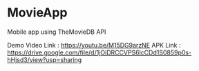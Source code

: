 # MovieApp
Mobile app using TheMovieDB API

Demo Video Link : https://youtu.be/M15DG9arzNE
APK Link : https://drive.google.com/file/d/1jOiDRCCVPS6lcCDd1S0859p0s-hHjsd3/view?usp=sharing
